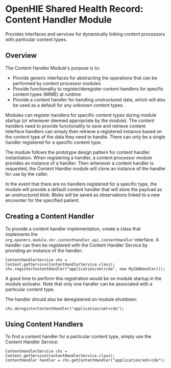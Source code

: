 OpenHIE Shared Health Record: Content Handler Module
====================================================

Provides interfaces and services for dynamically linking content processors with particular content types.

Overview
--------
The Content Handler Module's purpose is to:
* Provide generic interfaces for abstracting the operations that can be performed by content processor modules
* Provide functionality to register/deregister content handlers for specific content types (MIME) at runtime
* Provide a content handler for handling unstructured data, which will also be used as a default for any unknown content types.

Modules can register handlers for specific content types during module startup (or whenever deemed appropriate by the module).
The content handlers need to provide functionality to save and retrieve content.
Interface handlers can simply then retrieve a registered instance based on the content type of the data they need to handle.
There can only be a single handler registered for a specific content type.

The module follows the prototype design pattern for content handler instantiation.
When registering a handler, a content processor module provides an instance of a handler.
Then whenever a content handler is requested, the Content Handler module will clone an instance of the handler for use by the caller.

In the event that there are no handlers registered for a specific type, the module will provide a default content handler that will store the payload as an unstructured _blob_.
Blobs will be saved as observations linked to a new encounter for the specified patient.

Creating a Content Handler
--------------------------
To provide a content handler implementation, create a class that implements the ```org.openmrs.module.shr.contenthandler.api.ContentHandler``` interface.
A handler can then be registered with the Content Handler Service by providing an instance of the handler:
```
ContentHandlerService chs = Content.getService(ContentHandlerService.class);
chs.registerContentHandler("application/xml+cda", new MyCDAHandler());
```
A good time to perform this registration would be on module startup in the module activator.
Note that only one handler can be associated with a particular content type.

The handler should also be deregistered on module shutdown:
```
chs.deregisterContentHandler("application/xml+cda");
```

Using Content Handlers
----------------------
To find a content handler for a particular content type, simply use the Content Handler Service:
```
ContentHandlerService chs = Content.getService(ContentHandlerService.class);
ContentHandler handler = chs.getContentHandler("application/xml+cda");
```
